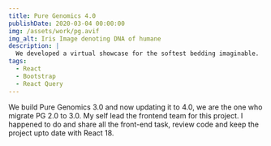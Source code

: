 ```yaml
---
title: Pure Genomics 4.0
publishDate: 2020-03-04 00:00:00
img: /assets/work/pg.avif
img_alt: Iris Image denoting DNA of humane
description: |
  We developed a virtual showcase for the softest bedding imaginable.
tags:
  - React
  - Bootstrap
  - React Query
---
```


We build Pure Genomics 3.0 and now updating it to 4.0, we are the one who migrate PG 2.0 to 3.0. My self lead the frontend team for this project. I happened to do and share all the front-end task, review code and keep the project upto date with React 18.

